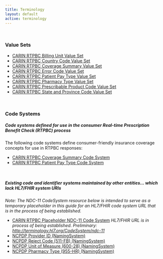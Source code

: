 ```yaml
---
title: Terminology
layout: default
active: terminology
---
```

<!-- { :.no_toc } -->
<!-- TOC  the css styling for this is \pages\assets\css\project.css under 'markdown-toc'-->
<!-- * Do not remove this line (it will not be displayed)
{:toc} -->
<!-- end TOC -->

<br>



### Value Sets

- [CARIN RTPBC Billing Unit Value Set](ValueSet-carin-rtpbc-billing-unit-value-set.html)
- [CARIN RTPBC Country Code Value Set](ValueSet-carin-rtpbc-country-code-value-set.html)
- [CARIN RTPBC Coverage Summary Value Set](ValueSet-carin-rtpbc-coverage-summary-value-set.html)
- [CARIN RTPBC Error Code Value Set](ValueSet-carin-rtpbc-error-code-value-set.html)
- [CARIN RTPBC Patient Pay Type Value Set](ValueSet-carin-rtpbc-patient-pay-type-value-set.html)
- [CARIN RTPBC Pharmacy Type Value Set](ValueSet-carin-rtpbc-pharmacy-type-value-set.html)
- [CARIN RTPBC Prescribable Product Code Value Set](ValueSet-carin-rtpbc-prescribable-product-code-value-set.html)
- [CARIN RTPBC State and Province Code Value Set](ValueSet-carin-rtpbc-state-and-province-code-value-set.html)

<!--  Coupon-related content is excluded from the initial IG --------------------
- [CARIN RTPBC Expanded Coverage Class Value Set](ValueSet-carin-rtpbc-expanded-coverage-class-value-set.html)
------------------------------------------------------------------------------- -->
<br>

### Code Systems

##### **Code systems defined for use in the consumer Real-time Prescription Benefit Check (RTPBC) process**
The following code systems define consumer-friendly insurance coverage concepts for use in RTPBC responses: 
- [CARIN RTPBC Coverage Summary Code System](CodeSystem-carin-rtpbc-coverage-summary-code-system.html)
- [CARIN RTPBC Patient Pay Type Code System](CodeSystem-carin-rtpbc-patient-pay-type-code-system.html)

<!--  Coupon-related content is excluded from the initial IG --------------------
- [CARIN RTPBC Coupon Coverage Class Code System](CodeSystem-carin-rtpbc-coupon-coverage-class-code-system.html)
------------------------------------------------------------------------------- -->

<br>

##### **Existing code and identifier systems maintained by other entities... which lack HL7/FHIR system URIs**
*Note: The NDC-11 CodeSystem resource below is intended to serve as a temporary placeholder in this guide for an HL7/FHIR code system URL that is in the process of being established.*

- [CARIN RTPBC Placeholder NDC-11 Code System](CodeSystem-carin-rtpbc-example-ndc-11-code-system.html) *HL7/FHIR URL is in process of being established. Preliminary: http://terminology.hl7.org/CodeSystem/ndc-11*
- [NCPDP Provider ID (NamingSystem)](NamingSystem-carin-rtpbc-NamingSystem-ncpdp-provider-id.html)
- [NCPDP Reject Code (511-FB) (NamingSystem)](NamingSystem-carin-rtpbc-NamingSystem-ncpdp-reject-code.html)
- [NCPDP Unit of Measure (600-28) (NamingSystem)](NamingSystem-carin-rtpbc-NamingSystem-ncpdp-unit-of-measure.html)
- [NCPDP Pharmacy Type (955-HR) (NamingSystem)](NamingSystem-carin-rtpbc-NamingSystem-ncpdp-pharmacy-type.html)

<br><br>


